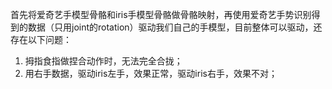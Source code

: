 首先将爱奇艺手模型骨骼和iris手模型骨骼做骨骼映射，再使用爱奇艺手势识别得到的数据（只用joint的rotation）驱动我们自己的手模型，目前整体可以驱动，还存在以下问题：

1. 拇指食指做捏合动作时，无法完全合拢；
2. 用右手数据，驱动iris左手，效果正常，驱动iris右手，效果不对；